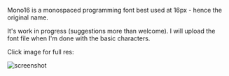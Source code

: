 Mono16 is a monospaced programming font best used at 16px - hence the original name.

It's work in progress (suggestions more than welcome). I will upload the font file when I'm done with the basic characters.

Click image for full res:

![screenshot](http://i.imgur.com/VsmMsJN.png)
